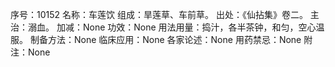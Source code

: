 序号：10152
名称：车莲饮
组成：旱莲草、车前草。
出处：《仙拈集》卷二。
主治：溺血。
加减：None
功效：None
用法用量：捣汁，各半茶钟，和匀，空心温服。
制备方法：None
临床应用：None
各家论述：None
用药禁忌：None
附注：None
